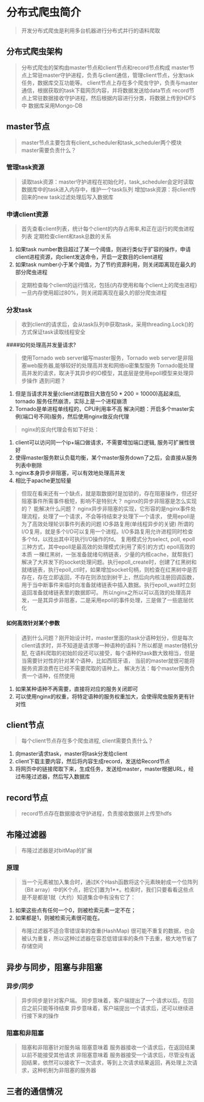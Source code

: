 # 分布式爬虫简介
> 开发分布式爬虫是利用多台机器进行分布式并行的语料爬取
## 分布式爬虫架构
> 分布式爬虫的架构由master节点和client节点和record节点构成
> master节点上常驻master守护进程，负责与client通信，管理client节点，分发task任务，数据库交互功能等。
> client节点上存在多个爬虫守护，负责与master通信，根据获取的task下载网页内容，并将数据发送给data节点
> record节点上常驻数据接收守护进程，然后根据内容进行分类，将数据上传到HDFS中
> 数据库采用Mongo-DB
## master节点
> master节点主要包含有client_scheduler和task_scheduler两个模块
> master需要负责什么？
### 管理task资源
> 读取task资源：master守护进程在初始化时，task_scheduler会定时读取数据库中的task进入内存中，维护一个task队列
> 增加task资源：将client传回来的new task过滤处理后写入数据库

### 申请client资源
> 首先查看client列表，统计每个client的内存占用率,和正在运行的爬虫进程列表
> 定期检查client和task总数的关系
1. 如果task number数目超过了某一个阈值，则进行类似于扩容的操作，申请client进程资源，向client发送命令，开启一定数目的client进程
2. 如果task number小于某个阈值，为了节约资源利用，则关闭距离现在最久的部分爬虫进程
> 定期检查每个client的运行情况，包括{内存使用和每个client上的爬虫进程}
    一旦内存使用超过80%，则关闭距离现在最久的部分爬虫进程
### 分发task
> 收到client的请求后，会从task队列中获取task，采用threading.Lock()的方式保证task读取线程安全

####如何处理高并发量请求?
> 使用Tornado web server编写master服务，Tornado web server是非阻塞web服务器,能够较好的处理高并发和网络io密集型服务
> Tornado能处理高并发的请求，取决于其异步的IO模型，其底层是使用epoll模型来处理异步操作
> 遇到问题？
1. 但是当请求并发量(client进程数目大致在50 * 200 = 10000)高起来后, tornado 服务任然崩溃，实际上是一个进程崩溃
2. Tornado是单进程单线程的，CPU利用率不高
解决问题：开启多个master实例(端口号不同)服务，然后使用nginx做反向代理
> nginx的反向代理会有如下好处：
1. client可以访问同一个ip+端口做请求，不需要增加端口逻辑, 服务可扩展性很好
2. 使得master服务默认负载均衡，某个master服务down了之后，会直接从服务列表中剔除
3. nginx本身异步非阻塞，可以有效地处理高并发
4. 相比于apache更加轻量

> 但现在看来还有一个缺点，就是取数据时是加锁的，存在阻塞操作，但还好阻塞事件所需事件极短，影响不是特别大？
> nginx的异步非阻塞是怎么实现的？
能解决什么问题？
nginx异步非阻塞的实现，它形容的是nginx事件处理流程，处理了一个请求，不会等待结束才处理下一个请求，
使用epoll是为了高效处理轮训事件列表的问题
> IO多路复用(单线程异步的关键)
所谓的I/O复用，就是多个I/O可以复用一个进程。I/O多路复用允许进程同时检查多个fd，以找出其中可执行I/O操作的fd。 
复用模式分为select, poll, epoll三种方式，其中epoll是最高效的处理模式(利用了索引的方式)
> epoll高效的本质
一棵红黑树，一张准备就绪句柄链表，少量的内核cache，就帮我们解决了大并发下的socket处理问题。执行epoll_create时，创建了红黑树和就绪链表，执行epoll_ctl时，如果增加socket句柄，则检查在红黑树中是否存在，存在立即返回，不存在则添加到树干上，然后向内核注册回调函数，用于当中断事件来临时向准备就绪链表中插入数据。执行epoll_wait时立刻返回准备就绪链表里的数据即可。
> 所以nginx之所以可以高效的处理高并发，一是其异步非阻塞，二是采用epoll的事件处理，三是做了一些底层优化

#### 如何高效针对某个参数
> 遇到什么问题？刚开始设计时，master里面的task分语种划分，但是每次client请求时，并不知道是请求哪一种语种的语料？所以都是   master随机分配, 在语料爬取的初始阶段还可以接受，每个语种的task数大致相当，但是当需要针对性的针对某个语种，比如西班牙语，  当前的master就很可能将服务资源浪费在已经不需要爬取的语种上。
> 解决方法：每个master服务负责一个语种，任然使用
1. 如果某种语种不再需要，直接将对应的服务关闭即可
2. 可以使用nginx的权重，将特定语种的服务权重加大，会使得爬虫服务更有针对性

## client节点
> 每个client节点存在多个爬虫进程, client需要负责什么？
1. 向master请求task，master将task分发给client
2. client下载主要内容，然后将内容生成record，发送给Record节点
3. 将网页中的链接爬取下来，生成任务，发送给master，master根据URL，经过布隆过滤器，然后写入数据库

## record节点
> record节点存在数据接收守护进程，负责接收数据并上传至hdfs
## 布隆过滤器
> 布隆过滤器是对bitMap的扩展
### 原理
> 当一个元素被加入集合时，通过K个Hash函数将这个元素映射成一个位阵列（Bit array）中的K个点，把它们置为1**。检索时，我们只要看看这些点是不是都是1就（大约）知道集合中有没有它了：
1. 如果这些点有任何一个0，则被检索元素一定不在；
2. 如果都是1，则被检索元素很可能在。

> 布隆过滤器不适合零错误率的查重(HashMap)
> 很可能不重复的数据，也会被认为重复，所以这种过滤器在容忍低错误率的条件下去重，极大地节省了存储空间

## 异步与同步，阻塞与非阻塞
### 异步/同步
> 异步同步是针对客户端。
> 同步意味着，客户端提出了一个请求以后，在回应之前只能等待结束
> 异步意味着，客户端提出一个请求后，还可以继续进行接下来的操作
### 阻塞和非阻塞
> 阻塞和非阻塞针对服务端
> 阻塞意味着 服务器接收一个请求后，在返回结果以前不能接受其他请求
> 非阻塞意味着 服务器接受一个请求后，尽管没有返回结果，依然可以接收下一次请求，等到上次请求结果返回，再处理上次请求，这种机制为非阻塞的服务器

## 三者的通信情况
